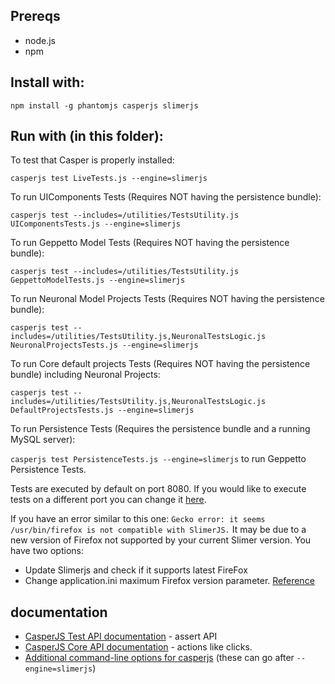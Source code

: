 ## Prereqs

* node.js
* npm

## Install with:

`npm install -g phantomjs casperjs slimerjs`

## Run with (in this folder):

To test that Casper is properly installed:

`casperjs test LiveTests.js --engine=slimerjs` 

To run UIComponents Tests (Requires NOT having the persistence bundle):

`casperjs test --includes=/utilities/TestsUtility.js UIComponentsTests.js --engine=slimerjs`

To run Geppetto Model Tests (Requires NOT having the persistence bundle):

`casperjs test --includes=/utilities/TestsUtility.js GeppettoModelTests.js --engine=slimerjs`

To run Neuronal Model Projects Tests (Requires NOT having the persistence bundle):

`casperjs test --includes=/utilities/TestsUtility.js,NeuronalTestsLogic.js NeuronalProjectsTests.js --engine=slimerjs`

To run Core default projects Tests (Requires NOT having the persistence bundle) including Neuronal Projects:

`casperjs test --includes=/utilities/TestsUtility.js,NeuronalTestsLogic.js DefaultProjectsTests.js --engine=slimerjs`

To run Persistence Tests (Requires the persistence bundle and a running MySQL server):

`casperjs test PersistenceTests.js --engine=slimerjs` to run Geppetto Persistence Tests.

Tests are executed by default on port 8080. If you would like to execute tests on a different port you can change it [here](https://github.com/openworm/org.geppetto.frontend/blob/downloadData/src/main/webapp/js/pages/tests/casperjs/CoreTestsUtility.js#L1).

If you have an error similar to this one:
`Gecko error: it seems /usr/bin/firefox is not compatible with SlimerJS.`
It may be due to a new version of Firefox not supported by your current Slimer version. You have two options:
- Update Slimerjs and check if it supports latest FireFox
- Change application.ini maximum Firefox version parameter. [Reference](https://github.com/laurentj/slimerjs/issues/495#issuecomment-225008001)

## documentation

* [CasperJS Test API documentation](http://docs.casperjs.org/en/latest/modules/tester.html) - assert API
* [CasperJS Core API documentation](http://docs.casperjs.org/en/latest/modules/casper.html) - actions like clicks.
* [Additional command-line options for casperjs](https://docs.slimerjs.org/current/configuration.html#command-line-options) (these can go after `--engine=slimerjs`)
